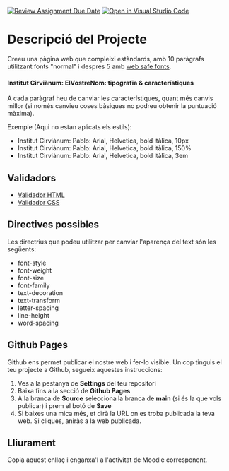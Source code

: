 [![Review Assignment Due Date](https://classroom.github.com/assets/deadline-readme-button-24ddc0f5d75046c5622901739e7c5dd533143b0c8e959d652212380cedb1ea36.svg)](https://classroom.github.com/a/UkxcFCiv)
[![Open in Visual Studio Code](https://classroom.github.com/assets/open-in-vscode-718a45dd9cf7e7f842a935f5ebbe5719a5e09af4491e668f4dbf3b35d5cca122.svg)](https://classroom.github.com/online_ide?assignment_repo_id=12448939&assignment_repo_type=AssignmentRepo)
# Descripció del Projecte

Creeu una pàgina web que compleixi estàndards, amb 10 paràgrafs utilitzant fonts "normal" i després 5 amb [web safe fonts](https://www.w3schools.com/cssref/css_websafe_fonts.php).

#### Institut Cirviànum: ElVostreNom: tipografia & característiques

A cada paràgraf heu de canviar les característiques, quant més canvis millor (si només canvieu coses bàsiques no podreu obtenir la puntuació màxima).

Exemple (Aqui no estan aplicats els estils):

- Institut Cirviànum: Pablo: Arial, Helvetica, bold itàlica, 10px
- Institut Cirviànum: Pablo: Arial, Helvetica, bold itàlica, 150%
- Institut Cirviànum: Pablo: Arial, Helvetica, bold itàlica, 3em

## Validadors

- [Validador HTML](https://validator.w3.org/#validate_by_upload)
- [Validador CSS](https://jigsaw.w3.org/css-validator/#validate_by_uri)

## Directives possibles

Les directrius que podeu utilitzar per canviar l'aparença del text són les següents:

- font-style
- font-weight
- font-size
- font-family
- text-decoration
- text-transform
- letter-spacing
- line-height
- word-spacing

## Github Pages

Github ens permet publicar el nostre web i fer-lo visible. Un cop tinguis el teu projecte a Github, segueix aquestes instruccions:

1. Ves a la pestanya de **Settings** del teu repositori
2. Baixa fins a la secció de **Github Pages**
3. A la branca de **Source** selecciona la branca de **main** (si és la que vols publicar) i prem el botó de **Save**
4. Si baixes una mica més, et dirà la URL on es troba publicada la teva web. Si cliques, aniràs a la web publicada.

## Lliurament

Copia aquest enllaç i enganxa'l a l'activitat de Moodle corresponent.

